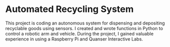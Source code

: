 # Automated Recycling System
This project is coding an autonomous system for dispensing and depositing recyclable goods using sensors. I created and wrote functions in Python to control a robotic arm and vehicle. During the project, I gained valuable experience in using a Raspberry Pi and Quanser Interactive Labs.
